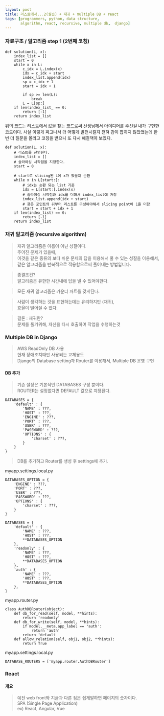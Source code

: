 ```yaml
---
layout: post
title: 리스트에서...2(실습) + 재귀 + multiple DB + react
tags: [programmers, python, data structure, 
       algorithm, react, recursive, multiple db,  django]
---
```


### 자료구조 / 알고리즘 step 1 (2번째 코칭)

```
def solution(L, x):
    index_list = []
    start = 0
    while x in L:
        c_idx = L.index(x)
        idx = c_idx + start
        index_list.append(idx)
        sp = c_idx + 1
        start = idx + 1
        
        if sp >= len(L):
            break
        L = L[sp:]
    if len(index_list_ == 0:
        return [-1]
    return index_list
```

위의 코드는 리스트에서 값을 찾는 코드로써
선생님께서 아이디어를 주신걸 내가 구현한 코드이다.
사실 이렇게 짜고나서
더 어떻게 발전시킬지 전혀 감이 잡히지 않았었는데
한 번 더 질문을 올리고 코칭을 받으니
또 다시 해결책이 보였다.

```
def solution(L, x):
    # 리스트를 선언한다.
    index_list = []
    # 슬라이싱 시작점을 지정한다.
    start = 0
    
    # start로 slicing된 L에 x가 있을떄 순환
    while x in L[start:]:
        # idx는 순환 되는 list 기준
        idx = L[start:].index(x)
        # 슬라이싱 시작점과 idx를 더해서 index_list에 저장
        index_list.append(idx + start)
        # 찾은 포인트의 뒤부터 리스트를 구성해야해서 slicing point에 1을 더함
        start = start + idx + 1
    if len(index_list) == 0:
        return [-1]
    return index_list
```

### 재귀 알고리즘 (recursive algorithm)

> 재귀 알고리즘은 이름이 아닌 성질이다.  
> 주어진 문제가 있을때,  
> 이것을 같은 종류의 보다 쉬운 문제의 답을 이용해서 풀 수 있는 성질을 이용해서,  
> 같은 알고리즘을 반복적으로 적용함으로써 풀어내는 방법입니다.  

> 종결조건?  
> 알고리즘은 유한한 시간내에 답을 낼 수 있어야한다.

> 모든 재귀 알고리즘은 카운터 파트를 갖게된다.

> 사람이 생각하는 것을 표현하는데는 유리하지만 (재귀),  
효율이 떨어질 수 있다.

> 결론 : 재귀란?   
문제를 풀기위해, 자신을 다시 호출하여 작업을 수행하는것

### Multiple DB in Django

> AWS ReadOnly DB 사용  
> 현재 장애조치때만 사용되는 교체용도  
> Django의 Database setting과 Router를 이용해서, Multiple DB 운영 구현  
 
#### DB 추가

> 기존 설정은 기본적인 DATABASES 구성 뿐이다.  
> ROUTER는 설정없다면 DEFAULT 값으로 지정된다.

```
DATABASES = {
    'default' : {
        'NAME' : ???,
        'HOST' : ???,
        'ENGINE' : ???,
        'PORT' : ???,
        'USER' : ???,
        'PASSWORD' : ???,
        'OPTIONS' : {
            'charset' : ???,
        }
    }
}
```

> DB를 추가하고 Router를 생성 후 settings에 추가.

myapp.settings.local.py

```
DATABASES_OPTION = {
    'ENGINE' : ???,
    'PORT' : ???,
    'USER' : ???,
    'PASSWORD' : ???,
    'OPTIONS' : {
        'charset' : ???,
    }
}

DATABASES = {
    'default' : {
        'NAME' : ???,
        'HOST' : ???,
        **DATABASES_OPTION
    },
    'readonly' : {
        'NAME' : ???,
        'HOST' : ???,
        **DATABASES_OPTION
    },
    'auth' : {
        'NAME' : ???,
        'HOST' : ???,
        **DATABASES_OPTION
    },
}
``` 

myapp.router.py

```
class AuthDBRouter(object):
    def db_for_read(self, model, **hints):
        return 'readonly'
    def db_for_write(self, model, **hints):
        if model.__meta.app_label == 'auth':
            return 'auth'
        return 'default
    def allow_relation(self, obj1, obj2, **hints):
        return True

```

myapp.settings.local.py
```
DATABASE_ROUTERS = ['myapp.router.AuthDBRouter']
```


### React

#### 개요

> 예전 web front와 지금과 다른 점은 쉽게말하면 페이지의 숫자이다.  
> SPA (Single Page Application)  
> ex) React, Angular, Vue